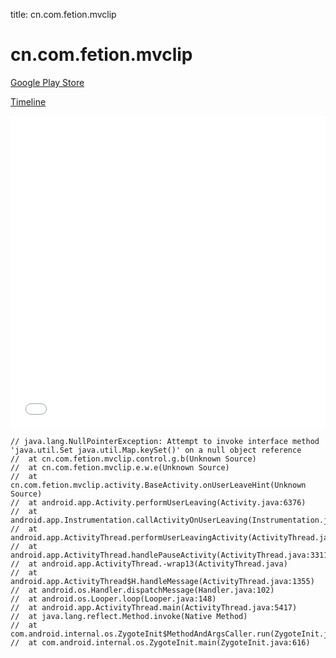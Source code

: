 title: cn.com.fetion.mvclip

# cn.com.fetion.mvclip

[Google Play Store](https://play.google.com/store/apps/details?id=cn.com.fetion.mvclip)

[Timeline](./vis-timeline.html)

<iframe src="./vis-timeline.html" width="100%" height="500px" style="border:none;"></iframe>

```
// java.lang.NullPointerException: Attempt to invoke interface method 'java.util.Set java.util.Map.keySet()' on a null object reference
// 	at cn.com.fetion.mvclip.control.g.b(Unknown Source)
// 	at cn.com.fetion.mvclip.e.w.e(Unknown Source)
// 	at cn.com.fetion.mvclip.activity.BaseActivity.onUserLeaveHint(Unknown Source)
// 	at android.app.Activity.performUserLeaving(Activity.java:6376)
// 	at android.app.Instrumentation.callActivityOnUserLeaving(Instrumentation.java:1321)
// 	at android.app.ActivityThread.performUserLeavingActivity(ActivityThread.java:3334)
// 	at android.app.ActivityThread.handlePauseActivity(ActivityThread.java:3311)
// 	at android.app.ActivityThread.-wrap13(ActivityThread.java)
// 	at android.app.ActivityThread$H.handleMessage(ActivityThread.java:1355)
// 	at android.os.Handler.dispatchMessage(Handler.java:102)
// 	at android.os.Looper.loop(Looper.java:148)
// 	at android.app.ActivityThread.main(ActivityThread.java:5417)
// 	at java.lang.reflect.Method.invoke(Native Method)
// 	at com.android.internal.os.ZygoteInit$MethodAndArgsCaller.run(ZygoteInit.java:726)
// 	at com.android.internal.os.ZygoteInit.main(ZygoteInit.java:616)

```




